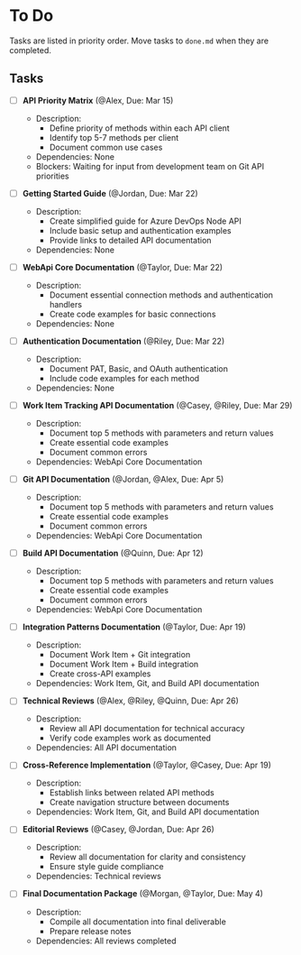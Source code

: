 # To Do

Tasks are listed in priority order. Move tasks to `done.md` when they are completed.

## Tasks

- [ ] **API Priority Matrix** (@Alex, Due: Mar 15)
  - Description:
    - Define priority of methods within each API client
    - Identify top 5-7 methods per client
    - Document common use cases
  - Dependencies: None
  - Blockers: Waiting for input from development team on Git API priorities

- [ ] **Getting Started Guide** (@Jordan, Due: Mar 22)
  - Description:
    - Create simplified guide for Azure DevOps Node API
    - Include basic setup and authentication examples
    - Provide links to detailed API documentation
  - Dependencies: None

- [ ] **WebApi Core Documentation** (@Taylor, Due: Mar 22)
  - Description:
    - Document essential connection methods and authentication handlers
    - Create code examples for basic connections
  - Dependencies: None

- [ ] **Authentication Documentation** (@Riley, Due: Mar 22)
  - Description:
    - Document PAT, Basic, and OAuth authentication
    - Include code examples for each method
  - Dependencies: None

- [ ] **Work Item Tracking API Documentation** (@Casey, @Riley, Due: Mar 29)
  - Description:
    - Document top 5 methods with parameters and return values
    - Create essential code examples
    - Document common errors
  - Dependencies: WebApi Core Documentation

- [ ] **Git API Documentation** (@Jordan, @Alex, Due: Apr 5)
  - Description:
    - Document top 5 methods with parameters and return values
    - Create essential code examples
    - Document common errors
  - Dependencies: WebApi Core Documentation

- [ ] **Build API Documentation** (@Quinn, Due: Apr 12)
  - Description:
    - Document top 5 methods with parameters and return values
    - Create essential code examples
    - Document common errors
  - Dependencies: WebApi Core Documentation

- [ ] **Integration Patterns Documentation** (@Taylor, Due: Apr 19)
  - Description:
    - Document Work Item + Git integration
    - Document Work Item + Build integration
    - Create cross-API examples
  - Dependencies: Work Item, Git, and Build API documentation

- [ ] **Technical Reviews** (@Alex, @Riley, @Quinn, Due: Apr 26)
  - Description:
    - Review all API documentation for technical accuracy
    - Verify code examples work as documented
  - Dependencies: All API documentation


- [ ] **Cross-Reference Implementation** (@Taylor, @Casey, Due: Apr 19)
  - Description:
    - Establish links between related API methods
    - Create navigation structure between documents
  - Dependencies: Work Item, Git, and Build API documentation

- [ ] **Editorial Reviews** (@Casey, @Jordan, Due: Apr 26)
  - Description:
    - Review all documentation for clarity and consistency
    - Ensure style guide compliance
  - Dependencies: Technical reviews

- [ ] **Final Documentation Package** (@Morgan, @Taylor, Due: May 4)
  - Description:
    - Compile all documentation into final deliverable
    - Prepare release notes
  - Dependencies: All reviews completed 